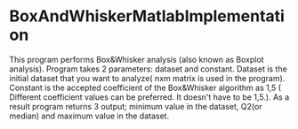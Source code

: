 # BoxAndWhiskerMatlabImplementation
This program performs Box&amp;Whisker analysis (also known as Boxplot analysis). Program takes 2 parameters: dataset and constant. Dataset is the initial dataset that you want to analyze( nxm matrix is used in the program). Constant is the accepted coefficient of the Box&amp;Whisker algorithm as 1,5 ( Different coefficient values can be preferred. It doesn't have to be 1,5.). As a result program returns 3 output; minimum value in the dataset, Q2(or median) and maximum value in the dataset.
